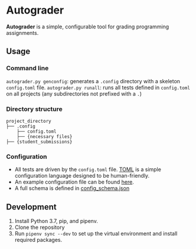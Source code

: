 # Autograder
**Autograder** is a simple, configurable tool for grading programming assignments.

## Usage
### Command line
`autograder.py genconfig`: generates a `.config` directory with a skeleton `config.toml` file.
`autograder.py runall`: runs all tests defined in `config.toml` on all projects (any subdirectories not prefixed with a `.`)

### Directory structure
```
project_directory
├── .config
    ├── config.toml
    ├── {necessary files}
├── {student_submissions}
```
### Configuration
* All tests are driven by the `config.toml` file.  [TOML](https://github.com/toml-lang/toml) is a simple configuration language designed to be human-friendly.
* An example configuration file can be found [here](autograder/.lib/config.toml).
* A full schema is defined in [config_schema.json](autograder/.lib/config_schema.json)

## Development
1. Install Python 3.7, pip, and pipenv. 
2. Clone the repository
3. Run `pipenv sync --dev` to set up the virtual environment and install required packages.
